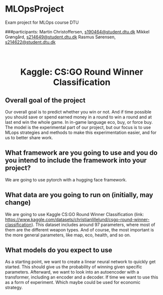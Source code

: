 # MLOpsProject
Exam project for MLOps course DTU

###participants:
Martin Christoffersen, s190464@student.dtu.dk
Mikkel Grøngård, s214649@student.dtu.dk
Rasmus Sørensen, s214622@student.dtu.dk
<h1 align="center">
  <br>
  Kaggle: CS:GO Round Winner Classification
  <br>
</h1>

## Overall goal of the project
Our overall goal is to predict whether you win or not. And if time possible you should save or spend earned money in a round to win a round and at last end win the whole game. In in-game language eco, buy, or force buy. The model is the experimental part of our project, but our focus is to use MLops strategies and methods to make this experimentation easier, and for us to better share work.

## What framework are you going to use and you do you intend to include the framework into your project?
We are going to use pytorch with a hugging face framework.

## What data are you going to run on (initially, may change)
We are going to use Kaggle CS:GO Round Winner Classification (link: https://www.kaggle.com/datasets/christianlillelund/csgo-round-winner-classification). This dataset includes around 97 parameters, where most of them are the different weapon types. And of course, the most important is the more general parameters, like map, eco, health, and so on.

## What models do you expect to use
As a starting point, we want to create a linear neural network to quickly get started. This should give us the probability of winning given specific parameters.  Afterward, we want to look into an autoencoder with a transformer, including an encoder and a decoder. If time we want to use this as a form of experiment. Which maybe could be used for economic strategy.
